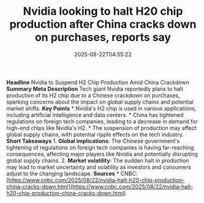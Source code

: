﻿---
title: "Nvidia looking to halt H20 chip production after China cracks down on purchases, reports say  "
date: "2025-08-22T04:55:22"
category: "Markets"
summary: ""
slug: "nvidia looking to halt h20 chip production after china crack"
source_urls:
  - "https://www.cnbc.com/2025/08/22/nvidia-halt-h20-chip-production-china-cracks-down.html"
seo:
  title: "Nvidia looking to halt H20 chip production after China cracks down on purchases, reports say   | Hash n Hedge"
  description: ""
  keywords: ["news", "markets", "brief"]
---
**Headline** Nvidia to Suspend H2 Chip Production Amid China Crackdown  **Summary Meta Description** Tech giant Nvidia reportedly plans to halt production of its H2 chip due to a Chinese crackdown on purchases, sparking concerns about the impact on global supply chains and potential market shifts.  **Key Points**  * Nvidia's H2 chip is used in various applications, including artificial intelligence and data centers. * China has tightened regulations on foreign tech companies, leading to a decrease in demand for high-end chips like Nvidia's H2. * The suspension of production may affect global supply chains, with potential ripple effects on the tech industry.  **Short Takeaways**  1. **Global implications**: The Chinese government's tightening of regulations on foreign tech companies is having far-reaching consequences, affecting major players like Nvidia and potentially disrupting global supply chains. 2. **Market volatility**: The sudden halt in production may lead to market uncertainty and volatility as investors and consumers adjust to the changing landscape.  **Sources** * CNBC: [https://www.cnbc.com/2025/08/22/nvidia-halt-h20-chip-production-china-cracks-down.html](https://www.cnbc.com/2025/08/22/nvidia-halt-h20-chip-production-china-cracks-down.html) 
